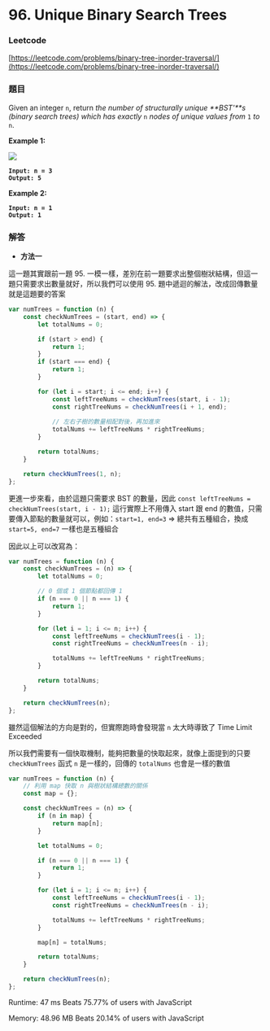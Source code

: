 # 96. Unique Binary Search Trees

### Leetcode

[https://leetcode.com/problems/binary-tree-inorder-traversal/](https://leetcode.com/problems/binary-tree-inorder-traversal/)

### 題目

Given an integer `n`, return _the number of structurally unique **BST'**s (binary search trees) which has exactly_ `n` _nodes of unique values from_ `1` _to_ `n`.

&#x20;

**Example 1:**

![](https://assets.leetcode.com/uploads/2021/01/18/uniquebstn3.jpg)

<pre><code><strong>Input: n = 3
</strong><strong>Output: 5
</strong></code></pre>

**Example 2:**

<pre><code><strong>Input: n = 1
</strong><strong>Output: 1
</strong></code></pre>



### 解答 <a href="#ti-jie" id="ti-jie"></a>

* **方法一**

這一題其實跟前一題 95. 一模一樣，差別在前一題要求出整個樹狀結構，但這一題只需要求出數量就好，所以我們可以使用 95. 題中遞迴的解法，改成回傳數量就是這題要的答案

```javascript
var numTrees = function (n) {
    const checkNumTrees = (start, end) => {
        let totalNums = 0;

        if (start > end) {
            return 1;
        }
        if (start === end) {
            return 1;
        }

        for (let i = start; i <= end; i++) {
            const leftTreeNums = checkNumTrees(start, i - 1);
            const rightTreeNums = checkNumTrees(i + 1, end);
            
            // 左右子樹的數量相配對後，再加進來
            totalNums += leftTreeNums * rightTreeNums;
        }

        return totalNums;
    }

    return checkNumTrees(1, n);
};
```

更進一步來看，由於這題只需要求 BST 的數量，因此 `const leftTreeNums = checkNumTrees(start, i - 1);` 這行實際上不用傳入 start 跟 end 的數值，只需要傳入節點的數量就可以，例如：`start=1, end=3` => 總共有五種組合，換成 `start=5, end=7` 一樣也是五種組合

因此以上可以改寫為：

```javascript
var numTrees = function (n) {
    const checkNumTrees = (n) => {
        let totalNums = 0;

        // 0 個或 1 個節點都回傳 1
        if (n === 0 || n === 1) {
            return 1;
        }

        for (let i = 1; i <= n; i++) {
            const leftTreeNums = checkNumTrees(i - 1);
            const rightTreeNums = checkNumTrees(n - i);

            totalNums += leftTreeNums * rightTreeNums;
        }

        return totalNums;
    }

    return checkNumTrees(n);
};
```

雖然這個解法的方向是對的，但實際跑時會發現當 `n` 太大時導致了 Time Limit Exceeded

所以我們需要有一個快取機制，能夠把數量的快取起來，就像上面提到的只要 `checkNumTrees` 函式 `n` 是一樣的，回傳的 `totalNums` 也會是一樣的數值

```javascript
var numTrees = function (n) {
    // 利用 map 快取 n 與樹狀結構總數的關係
    const map = {};

    const checkNumTrees = (n) => {
        if (n in map) {
            return map[n];
        }

        let totalNums = 0;

        if (n === 0 || n === 1) {
            return 1;
        }

        for (let i = 1; i <= n; i++) {
            const leftTreeNums = checkNumTrees(i - 1);
            const rightTreeNums = checkNumTrees(n - i);

            totalNums += leftTreeNums * rightTreeNums;
        }

        map[n] = totalNums;

        return totalNums;
    }

    return checkNumTrees(n);
};
```

Runtime: 47 ms Beats 75.77% of users with JavaScript

Memory: 48.96 MB Beats 20.14% of users with JavaScript
